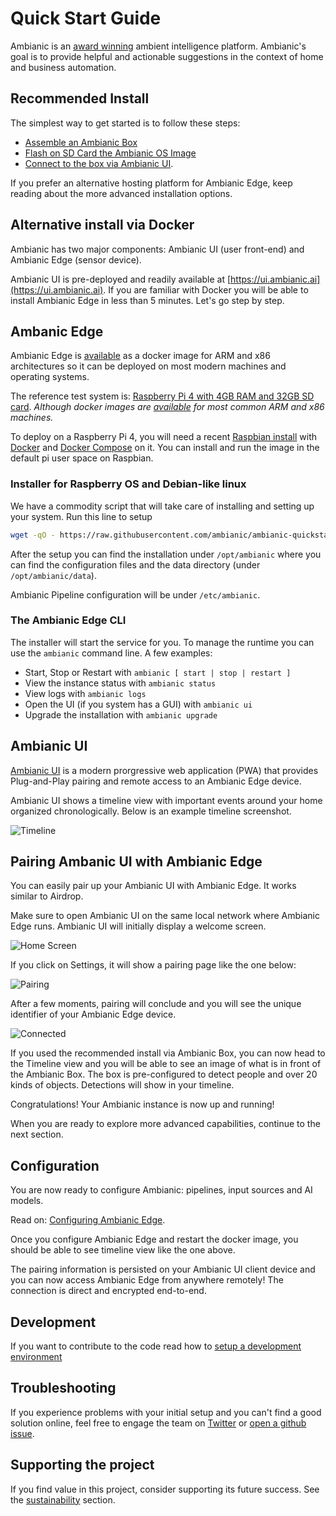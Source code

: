 
# Quick Start Guide

Ambianic is an [award winning](https://blog.ambianic.ai/2020/11/05/awards.html) ambient intelligence platform. Ambianic's goal is to provide helpful and actionable suggestions in the context of home and business automation.

## Recommended Install

The simplest way to get started is to follow these steps:

- [Assemble an Ambianic Box](https://github.com/ambianic/ambianic-box)
- [Flash on SD Card the Ambianic OS Image](https://github.com/ambianic/ambianic-rpi-image)
- [Connect to the box via Ambianic UI](#ambianic-ui).

If you prefer an alternative hosting platform for Ambianic Edge, keep reading about the more advanced installation options.

## Alternative install via Docker

Ambianic has two major components: Ambianic UI (user front-end) and Ambianic Edge (sensor device).

Ambianic UI is pre-deployed and readily available at [https://ui.ambianic.ai](https://ui.ambianic.ai). If you are familiar with Docker you will be able to install Ambianic Edge in less than 5 minutes. Let's go step by step.

## Ambanic Edge

Ambianic Edge is
[available](https://hub.docker.com/r/ambianic/ambianic-edge) as a docker image for ARM and x86 architectures so it can be deployed
on most modern machines and operating systems.

The reference test system is:
[Raspberry Pi 4 with 4GB RAM and 32GB SD card](https://www.raspberrypi.org/products/raspberry-pi-4-model-b/). 
_Although docker images are [available](https://hub.docker.com/r/ambianic/ambianic-edge/tags) for most common ARM and x86 machines._

To deploy on a Raspberry Pi 4, you will need a recent
[Raspbian install](https://www.raspberrypi.org/documentation/setup/) with
[Docker](https://www.freecodecamp.org/news/the-easy-way-to-set-up-docker-on-a-raspberry-pi-7d24ced073ef/)
and [Docker Compose](https://docs.docker.com/compose/) on it. 
You can install and run the image in the default pi user space on Raspbian.

### Installer for Raspberry OS and Debian-like linux

We have a commodity script that will take care of installing and setting up your system. Run this line to setup 

```sh
wget -qO - https://raw.githubusercontent.com/ambianic/ambianic-quickstart/master/installer.sh | sh
```

After the setup you can find the installation under `/opt/ambianic` where you can find the configuration files and the data directory (under `/opt/ambianic/data`).

Ambianic Pipeline configuration will be under `/etc/ambianic`.

### The Ambianic Edge CLI

The installer will start the service for you. To manage the runtime you can use the `ambianic` command line. A few examples:

- Start, Stop or Restart with `ambianic [ start | stop | restart ]`
- View the instance status with `ambianic status`
- View logs with `ambianic logs`
- Open the UI (if you system has a GUI) with `ambianic ui`
- Upgrade the installation with `ambianic upgrade`

## Ambianic UI

[Ambianic UI](https://ui.ambianic.ai/) is a
modern prorgressive web application (PWA) that provides Plug-and-Play pairing and remote access
to an Ambianic Edge device.

Ambianic UI shows a timeline view with
important events around your home organized chronologically. Below is an example
timeline screenshot.

![Timeline](../assets/images/timeline-screen.png)

## Pairing Ambanic UI with Ambianic Edge

You can easily pair up your Ambianic UI with Ambianic Edge. It works similar to Airdrop.

Make sure to open Ambianic UI on the same local network where Ambianic Edge runs. Ambianic UI will initially display a welcome screen.

![Home Screen](../assets/images/home-screen.png)

If you click on Settings, it will show  a pairing page like the one below:

![Pairing](../assets/images/pairing-screen.png)

After a few moments, pairing will conclude and you will see the unique identifier of your Ambianic Edge device.

![Connected](../assets/images/connected-screen.png)

If you used the recommended install via Ambianic Box, you can now head to the Timeline view and you will be able to see an image of what is in front of the Ambianic Box. The box is pre-configured to detect people and over 20 kinds of objects. Detections will show in your timeline.

Congratulations! Your Ambianic instance is now up and running!

When you are ready to explore more advanced capabilities, continue to the next section.

## Configuration

You are now ready to configure Ambianic: pipelines, input sources and AI models.

Read on: [Configuring Ambianic Edge](configure.md).

Once you configure Ambianic Edge and restart the docker image, you should be able to see timeline view like the one above.

The pairing information is persisted on your Ambianic UI client device and you can now access Ambianic Edge from anywhere remotely! The connection is direct and encrypted end-to-end.

## Development

If you want to contribute to the code read how to [setup a development environment](../developers/development-environment.md)

## Troubleshooting

If you experience problems with your initial setup and you can't find a good solution online, feel free to engage the team on [Twitter](https://twitter.com/ambianicai) or [open a github issue](https://github.com/ambianic).

## Supporting the project

If you find value in this project, consider supporting its future success. See the [sustainability](../#sustainability) section.
 
